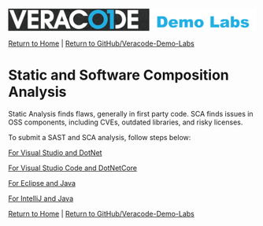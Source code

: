 ![Veracode Demo Labs](/images/veracode-demo-labs-banner-wide.png)

[Return to Home](/)  |  [Return to GitHub/Veracode-Demo-Labs](https://github.com/veracode-demo-labs)

# Static and Software Composition Analysis

Static Analysis finds flaws, generally in first party code.  SCA finds issues in OSS components, including CVEs, outdated libraries, and risky licenses.

To submit a SAST and SCA analysis, follow steps below:

[For Visual Studio and DotNet](IDEs/Visual-Studio-2022.md)

[For Visual Studio Code and DotNetCore](IDEs/Visual-Studio-Code.md)

[For Eclipse and Java](IDEs/Eclipse.md)

[For IntelliJ and Java](IDEs/IntelliJ.md)


[Return to Home](/)  |  [Return to GitHub/Veracode-Demo-Labs](https://github.com/veracode-demo-labs)